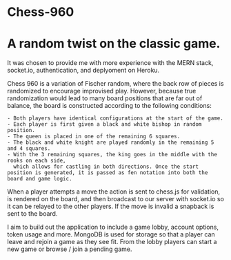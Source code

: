 # Chess-960

# A random twist on the classic game. 
 
 It was chosen to provide me with more experience with the MERN stack, socket.io, authentication, and deplyoment on Heroku. 

 Chess 960 is a variation of Fischer random, where the back row of pieces is randomized to encourage improvised play.
 However, because true randomization would lead to many board positions that are far out of balance, the board is 
 constructed according to the following conditions:

    - Both players have identical configurations at the start of the game. 
    - Each player is first given a black and white bishop in random position.
    - The queen is placed in one of the remaining 6 squares.
    - The black and white knight are played randomly in the remaining 5 and 4 squares.
    - With the 3 remaining squares, the king goes in the middle with the rooks on each side,
      which allows for castling in both directions. Once the start position is generated, it is passed as fen notation into both the board and game logic. 

When a player attempts a move the action is sent to chess.js for validation, is rendered on the board, 
and then broadcast to our server with socket.io so it can be relayed to the other players. If the move is invalid a 
snapback is sent to the board. 

I aim to build out the application to include a game lobby, account options, token usage and more. 
MongoDB is used for storage so that a player can leave and rejoin a game as they see fit. 
From the lobby players can start a new game or browse / join a pending game. 
